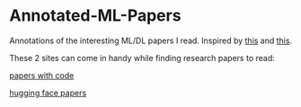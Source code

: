 # Annotated-ML-Papers

Annotations of the interesting ML/DL papers I read.
Inspired by [this](https://github.com/shreyansh26/Annotated-ML-Papers) and [this](https://github.com/AakashKumarNain/annotated_research_papers).

These 2 sites can come in handy while finding research papers to read:

[papers with code](https://paperswithcode.com/)

[hugging face papers](https://huggingface.co/papers)
